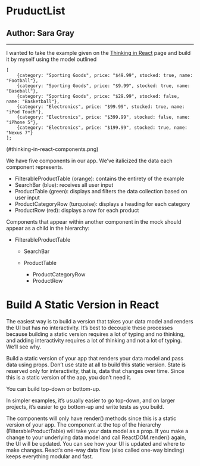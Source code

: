 # PruductList

## Author: Sara Gray

---

I wanted to take the example given on the [Thinking in React](#https://reactjs.org/docs/thinking-in-react.html) page and build it by myself using the model outlined

    [
        {category: "Sporting Goods", price: "$49.99", stocked: true, name: "Football"},
        {category: "Sporting Goods", price: "$9.99", stocked: true, name: "Baseball"},
        {category: "Sporting Goods", price: "$29.99", stocked: false, name: "Basketball"},
        {category: "Electronics", price: "$99.99", stocked: true, name: "iPod Touch"},
        {category: "Electronics", price: "$399.99", stocked: false, name: "iPhone 5"},
        {category: "Electronics", price: "$199.99", stocked: true, name: "Nexus 7"}
    ];

(#thinking-in-react-components.png)

We have five components in our app. We’ve italicized the data each component represents.

- FilterableProductTable (orange): contains the entirety of the example
- SearchBar (blue): receives all user input
- ProductTable (green): displays and filters the data collection based on user input
- ProductCategoryRow (turquoise): displays a heading for each category
- ProductRow (red): displays a row for each product

Components that appear within another component in the mock should appear as a child in the hierarchy:

- FilterableProductTable

  - SearchBar
  - ProductTable

    - ProductCategoryRow
    - ProductRow

# Build A Static Version in React

The easiest way is to build a version that takes your data model and renders the UI but has no interactivity. It’s best to decouple these processes because building a static version requires a lot of typing and no thinking, and adding interactivity requires a lot of thinking and not a lot of typing. We’ll see why.

Build a static version of your app that renders your data model and pass data using props. Don’t use state at all to build this static version. State is reserved only for interactivity, that is, data that changes over time. Since this is a static version of the app, you don’t need it.

You can build top-down or bottom-up.

In simpler examples, it’s usually easier to go top-down, and on larger projects, it’s easier to go bottom-up and write tests as you build.

The components will only have render() methods since this is a static version of your app. The component at the top of the hierarchy (FilterableProductTable) will take your data model as a prop. If you make a change to your underlying data model and call ReactDOM.render() again, the UI will be updated. You can see how your UI is updated and where to make changes. React’s one-way data flow (also called one-way binding) keeps everything modular and fast.
